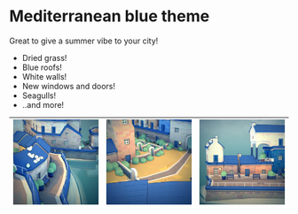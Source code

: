 # Mediterranean blue theme

Great to give a summer vibe to your city! 

* Dried grass!
* Blue roofs!
* White walls! 
* New windows and doors! 
* Seagulls!
* ..and more!

| ![Preview image](Preview_1.png) | ![Preview image 2](Preview_2.png) | ![Preview image 3](Preview_3.png) |
|---|---|---|